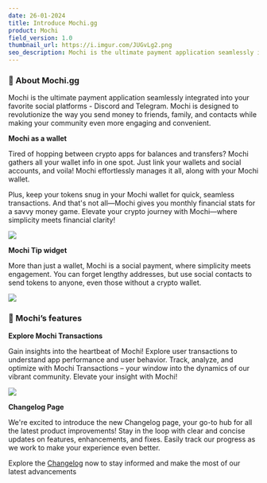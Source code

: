 ```yaml
---
date: 26-01-2024
title: Introduce Mochi.gg
product: Mochi
field_version: 1.0
thumbnail_url: https://i.imgur.com/JUGvLg2.png
seo_description: Mochi is the ultimate payment application seamlessly integrated into your favorite social platforms - Discord and Telegram. Mochi is designed to revolutionize the way you send money to friends, family, and contacts while making your community even more engaging and convenient.
---
```


### 🍡 About Mochi.gg

Mochi is the ultimate payment application seamlessly integrated into your favorite social platforms - Discord and Telegram. Mochi is designed to revolutionize the way you send money to friends, family, and contacts while making your community even more engaging and convenient.

[//]: new_line

**Mochi as a wallet**

Tired of hopping between crypto apps for balances and transfers? Mochi gathers all your wallet info in one spot. Just link your wallets and social accounts, and voila! Mochi effortlessly manages it all, along with your Mochi wallet.

Plus, keep your tokens snug in your Mochi wallet for quick, seamless transactions. And that's not all—Mochi gives you monthly financial stats for a savvy money game. Elevate your crypto journey with Mochi—where simplicity meets financial clarity!

![](https://i.imgur.com/aiVZDwk.png)

**Mochi Tip widget**

More than just a wallet, Mochi is a social payment, where simplicity meets engagement. You can forget lengthy addresses, but use social contacts to send tokens to anyone, even those without a crypto wallet.

![](https://i.imgur.com/SpyAyqK.png)

[//]: break

### 💎 Mochi’s features

**Explore Mochi Transactions**

Gain insights into the heartbeat of Mochi! Explore user transactions to understand app performance and user behavior. Track, analyze, and optimize with Mochi Transactions – your window into the dynamics of our vibrant community. Elevate your insight with Mochi!

![](https://i.imgur.com/Fjn1dTq.png)

**Changelog Page**

We're excited to introduce the new Changelog page, your go-to hub for all the latest product improvements! Stay in the loop with clear and concise updates on features, enhancements, and fixes. Easily track our progress as we work to make your experience even better.

Explore the [Changelog](http://beta.mochi.gg/changelog) now to stay informed and make the most of our latest advancements

